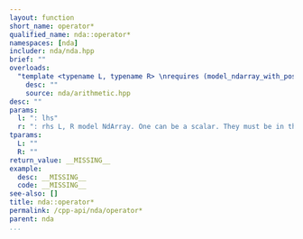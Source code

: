```yaml
---
layout: function
short_name: operator*
qualified_name: nda::operator*
namespaces: [nda]
includer: nda/nda.hpp
brief: ""
overloads:
  "template <typename L, typename R> \nrequires (model_ndarray_with_possibly_one_scalar<L, R>) \n\nauto operator*(L && l, R && r)":
    desc: ""
    source: nda/arithmetic.hpp
desc: ""
params:
  l: ": lhs"
  r: ": rhs L, R model NdArray. One can be a scalar. They must be in the same algebra.     * if the algebra is 'A' : lazy expression for element-wise multiplication    * if the algebra is 'M' : compute the matrix product (with blas gemm), in a new matrix."
tparams:
  L: ""
  R: ""
return_value: __MISSING__
example:
  desc: __MISSING__
  code: __MISSING__
see-also: []
title: nda::operator*
permalink: /cpp-api/nda/operator*
parent: nda
...
```


